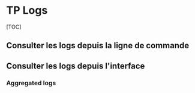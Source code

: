 # TP Logs

[TOC]

## Consulter les logs depuis la ligne de commande

## Consulter les logs depuis l'interface

### Aggregated logs
